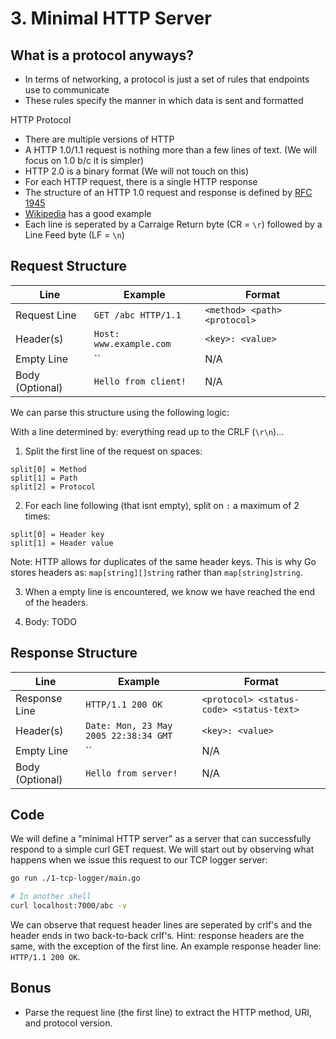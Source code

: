# 3. Minimal HTTP Server

## What is a protocol anyways?

- In terms of networking, a protocol is just a set of rules that endpoints use to communicate
- These rules specify the manner in which data is sent and formatted

HTTP Protocol

- There are multiple versions of HTTP
- A HTTP 1.0/1.1 request is nothing more than a few lines of text. (We will focus on 1.0 b/c it is simpler)
- HTTP 2.0 is a binary format (We will not touch on this)
- For each HTTP request, there is a single HTTP response
- The structure of an HTTP 1.0 request and response is defined by [RFC 1945](https://tools.ietf.org/html/rfc1945)
- [Wikipedia](https://en.wikipedia.org/wiki/Hypertext_Transfer_Protocol) has a good example
- Each line is seperated by a Carraige Return byte (CR = `\r`) followed by a Line Feed byte (LF = `\n`)

## Request Structure

| Line            | Example                 | Format                       |
|-----------------|-------------------------|------------------------------|
| Request Line    | `GET /abc HTTP/1.1`     | `<method> <path> <protocol>` |
| Header(s)       | `Host: www.example.com` | `<key>: <value>`             |
| Empty Line      | ``                      | N/A                          |
| Body (Optional) | `Hello from client!`    | N/A                          |

We can parse this structure using the following logic:

With a line determined by: everything read up to the CRLF (`\r\n`)...

1. Split the first line of the request on spaces:

```
split[0] = Method
split[1] = Path
split[2] = Protocol
```

2. For each line following (that isnt empty), split on `:` a maximum of 2 times:

```
split[0] = Header key
split[1] = Header value
```

Note: HTTP allows for duplicates of the same header keys. This is why Go stores headers as: `map[string][]string` rather than `map[string]string`.

3. When a empty line is encountered, we know we have reached the end of the headers.

4. Body: TODO

## Response Structure

| Line            | Example                               | Format                                   |
|-----------------|---------------------------------------|------------------------------------------|
| Response Line   | `HTTP/1.1 200 OK`                     | `<protocol> <status-code> <status-text>` |
| Header(s)       | `Date: Mon, 23 May 2005 22:38:34 GMT` | `<key>: <value>`                         |
| Empty Line      | ``                                    | N/A                                      |
| Body (Optional) | `Hello from server!`                  | N/A                                      |

## Code

We will define a "minimal HTTP server" as a server that can successfully respond to a simple curl GET request. We will start out by observing what happens when we issue this request to our TCP logger server:

```sh
go run ./1-tcp-logger/main.go
```

```sh
# In another shell
curl localhost:7000/abc -v
```

We can observe that request header lines are seperated by crlf's and the header ends in two back-to-back crlf's. Hint: response headers are the same, with the exception of the first line. An example response header line: `HTTP/1.1 200 OK`.

## Bonus

- Parse the request line (the first line) to extract the HTTP method, URI, and protocol version.

